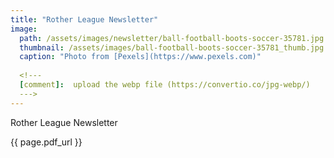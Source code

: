 ```yaml
---
title: "Rother League Newsletter"
image: 
  path: /assets/images/newsletter/ball-football-boots-soccer-35781.jpg
  thumbnail: /assets/images/ball-football-boots-soccer-35781_thumb.jpg
  caption: "Photo from [Pexels](https://www.pexels.com)"
  
  <!---
  [comment]:  upload the webp file (https://convertio.co/jpg-webp/) 
  --->
---
```


Rother League Newsletter

{{ page.pdf_url }}
